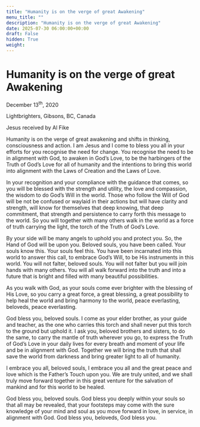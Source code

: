```yaml
---
title: "Humanity is on the verge of great Awakening"
menu_title: ""
description: "Humanity is on the verge of great Awakening"
date: 2025-07-30 06:00:00+00:00
draft: False
hidden: True
weight:
---
```

# Humanity is on the verge of great Awakening

December 13<sup>th</sup>, 2020

Lightbrighters, Gibsons, BC, Canada

Jesus received by Al Fike

Humanity is on the verge of great awakening and shifts in thinking, consciousness and action. I am Jesus and I come to bless you all in your efforts for you recognise the need for change. You recognise the need to be in alignment with God, to awaken in God’s Love, to be the harbingers of the Truth of God’s Love for all of humanity and the intentions to bring this world into alignment with the Laws of Creation and the Laws of Love.

In your recognition and your compliance with the guidance that comes, so you will be blessed with the strength and utility, the love and compassion, the wisdom to do God’s Will in the world. Those who follow the Will of God will be not be confused or waylaid in their actions but will have clarity and strength, will know for themselves that deep knowing, that deep commitment, that strength and persistence to carry forth this message to the world. So you will together with many others walk in the world as a force of truth carrying the light, the torch of the Truth of God’s Love.

By your side will be many angels to uphold you and protect you. So, the Hand of God will be upon you. Beloved souls, you have been called. Your souls know this. Your souls feel this. You have been incarnated into this world to answer this call, to embrace God’s Will, to be His instruments in this world. You will not falter, beloved souls. You will not falter but you will join hands with many others. You will all walk forward into the truth and into a future that is bright and filled with many beautiful possibilities.

As you walk with God, as your souls come ever brighter with the blessing of His Love, so you carry a great force, a great blessing, a great possibility to help heal the world and bring harmony to the world, peace everlasting, beloveds, peace everlasting.

God bless you, beloved souls. I come as your elder brother, as your guide and teacher, as the one who carries this torch and shall never put this torch to the ground but uphold it. I ask you, beloved brothers and sisters, to do the same, to carry the mantle of truth wherever you go, to express the Truth of God’s Love in your daily lives for every breath and moment of your life and be in alignment with God. Together we will bring the truth that shall save the world from darkness and bring greater light to all of humanity.

I embrace you all, beloved souls, I embrace you all and the great peace and love which is the Father’s Touch upon you. We are truly united, and we shall truly move forward together in this great venture for the salvation of mankind and for this world to be healed.

God bless you, beloved souls. God bless you deeply within your souls so that all may be revealed, that your footsteps may come with the sure knowledge of your mind and soul as you move forward in love, in service, in alignment with God. God bless you, beloveds, God bless you.
